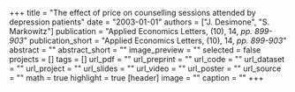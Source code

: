 +++
title = "The effect of price on counselling sessions attended by depression patients"
date = "2003-01-01"
authors = ["J. Desimone", "S. Markowitz"]
publication = "Applied Economics Letters, (10), 14, _pp. 899-903_"
publication_short = "Applied Economics Letters, (10), 14, _pp. 899-903_"
abstract = ""
abstract_short = ""
image_preview = ""
selected = false
projects = []
tags = []
url_pdf = ""
url_preprint = ""
url_code = ""
url_dataset = ""
url_project = ""
url_slides = ""
url_video = ""
url_poster = ""
url_source = ""
math = true
highlight = true
[header]
image = ""
caption = ""
+++
